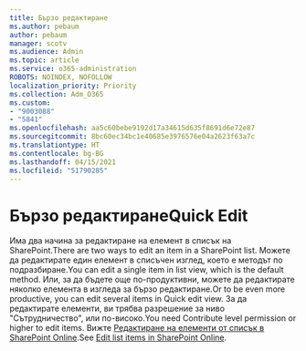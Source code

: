 ```yaml
---
title: Бързо редактиране
ms.author: pebaum
author: pebaum
manager: scotv
ms.audience: Admin
ms.topic: article
ms.service: o365-administration
ROBOTS: NOINDEX, NOFOLLOW
localization_priority: Priority
ms.collection: Adm_O365
ms.custom:
- "9003088"
- "5841"
ms.openlocfilehash: aa5c60bebe9192d17a34615d635f8691d6e72e87
ms.sourcegitcommit: 8bc60ec34bc1e40685e3976576e04a2623f63a7c
ms.translationtype: HT
ms.contentlocale: bg-BG
ms.lasthandoff: 04/15/2021
ms.locfileid: "51790285"
---
```

# <a name="quick-edit"></a><span data-ttu-id="b424d-102">Бързо редактиране</span><span class="sxs-lookup"><span data-stu-id="b424d-102">Quick Edit</span></span>

<span data-ttu-id="b424d-103">Има два начина за редактиране на елемент в списък на SharePoint.</span><span class="sxs-lookup"><span data-stu-id="b424d-103">There are two ways to edit an item in a SharePoint list.</span></span> <span data-ttu-id="b424d-104">Можете да редактирате един елемент в списъчен изглед, което е методът по подразбиране.</span><span class="sxs-lookup"><span data-stu-id="b424d-104">You can edit a single item in list view, which is the default method.</span></span> <span data-ttu-id="b424d-105">Или, за да бъдете още по-продуктивни, можете да редактирате няколко елемента в изгледа за бързо редактиране.</span><span class="sxs-lookup"><span data-stu-id="b424d-105">Or to be even more productive, you can edit several items in Quick edit view.</span></span> <span data-ttu-id="b424d-106">За да редактирате елементи, ви трябва разрешение за ниво "Сътрудничество", или по-високо.</span><span class="sxs-lookup"><span data-stu-id="b424d-106">You need Contribute level permission or higher to edit items.</span></span> <span data-ttu-id="b424d-107">Вижте [Редактиране на елементи от списък в SharePoint Online](https://support.microsoft.com/office/dac1a1c3-a80b-4082-ba57-715cf613d0f7).</span><span class="sxs-lookup"><span data-stu-id="b424d-107">See [Edit list items in SharePoint Online](https://support.microsoft.com/office/dac1a1c3-a80b-4082-ba57-715cf613d0f7).</span></span>

